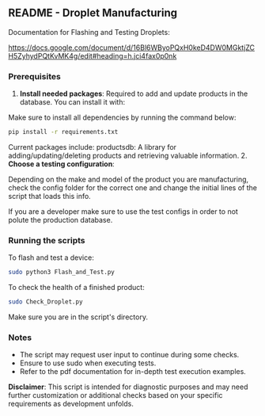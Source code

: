 ## README - Droplet Manufacturing

Documentation for Flashing and Testing Droplets:

https://docs.google.com/document/d/16Bl6WByoPQxH0keD4DW0MGktjZCH5ZyhydPQtKvMK4g/edit#heading=h.jci4fax0p0nk

### Prerequisites

1. **Install needed packages**: Required to add and update products in the database. You can install it with:

Make sure to install all dependencies by running the command below:

```bash
pip install -r requirements.txt
```

Current packages include:
productsdb: A library for adding/updating/deleting products and retrieving valuable information.
2. **Choose a testing configuration**:

Depending on the make and model of the product you are manufacturing, check the config folder for the correct one and change the initial lines of the script that loads this info.

If you are a developer make sure to use the test configs in order to not polute the production database.

### Running the scripts

To flash and test a device:

```bash
sudo python3 Flash_and_Test.py
```

To check the health of a finished product:

```bash
sudo Check_Droplet.py
```

Make sure you are in the script's directory.

### Notes

- The script may request user input to continue during some checks.
- Ensure to use sudo when executing tests.
- Refer to the pdf documentation for in-depth test execution examples.

**Disclaimer**: This script is intended for diagnostic purposes and may need further customization or additional checks based on your specific requirements as development unfolds.